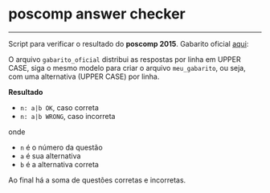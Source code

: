 # poscomp answer checker
----------

Script para verificar o resultado do **poscomp 2015**.
Gabarito oficial [aqui][1]:


O arquivo `gabarito_oficial` distribui as respostas por linha em UPPER CASE, siga o mesmo modelo para criar o arquivo `meu_gabarito`, ou seja, com uma alternativa (UPPER CASE) por linha.

**Resultado**

- `n: a|b OK`, caso correta
- `n: a|b WRONG`, caso incorreta

onde
- `n` é o número da questão
- `a` é sua alternativa
- `b` é a alternativa correta

Ao final há a soma de questões corretas e incorretas.

[1]: http://www.vestibular.ufg.br/2015/poscomp/sistema/prova_gabarito/GABARITO_PRELIMINAR.pdf
